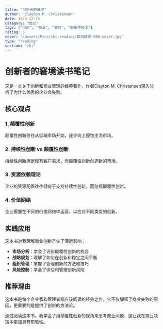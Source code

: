 ```yaml
---
title: "创新者的窘境"
author: "Clayton M. Christensen"
date: 2023-12-25
category: "商业"
tags: ["创新", "商业", "管理", "颠覆性技术"]
rating: 5
cover: "/assets/Pics/zhi-reading/瞬间捕捉-006-cover.jpg"
type: "reading"
section: "zhi"
---
```


# 创新者的窘境读书笔记

这是一本关于创新和商业管理的经典著作，作者Clayton M. Christensen深入分析了为什么优秀的企业会失败。

## 核心观点

### 1. 颠覆性创新
颠覆性创新往往从低端市场开始，逐步向上侵蚀主流市场。

### 2. 持续性创新 vs 颠覆性创新
持续性创新满足现有客户需求，而颠覆性创新创造新的市场。

### 3. 资源依赖理论
企业的资源配置往往倾向于支持持续性创新，而忽视颠覆性创新。

### 4. 价值网络
企业需要在不同的价值网络中运营，以应对不同类型的创新。

## 实践应用

这本书对我理解商业创新产生了深远影响：

- **市场分析**：学会了识别颠覆性创新的机会
- **战略规划**：理解了如何在创新和稳定之间平衡
- **组织管理**：掌握了管理创新的方法和技巧
- **风险控制**：学会了评估和管理创新风险

## 推荐理由

这本书是每个企业家和管理者都应该阅读的经典之作。它不仅解释了商业失败的原因，更重要的是提供了创新的方法论。

通过阅读这本书，我学会了用颠覆性创新的视角来思考商业问题，这让我在商业决策中更加具有前瞻性。
